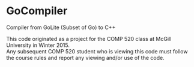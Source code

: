 # GoCompiler
Compiler from GoLite (Subset of Go) to C++

This code originated as a project for the COMP 520 class at McGill University in Winter 2015.    
Any subsequent COMP 520 student who is viewing this code must follow the course rules and report any viewing and/or  use of the code.
